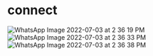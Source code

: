 # connect

![WhatsApp Image 2022-07-03 at 2 36 19 PM](https://user-images.githubusercontent.com/71192958/177041923-1724b44a-7fb3-4858-b2d9-236364236b6b.jpeg)
![WhatsApp Image 2022-07-03 at 2 36 33 PM](https://user-images.githubusercontent.com/71192958/177041925-94144e77-0923-4a9c-b14d-49587fbbf888.jpeg)
![WhatsApp Image 2022-07-03 at 2 36 38 PM](https://user-images.githubusercontent.com/71192958/177041927-e2bee294-d5bf-47cf-8e66-c66c22356723.jpeg)
